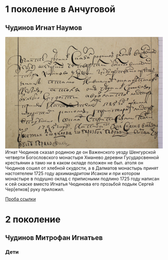 # 1 поколение в Анчуговой
## Чудинов Игнат Наумов
![Игнат Наумов Чудинов 1743г.](%D0%98%D0%B3%D0%BD%D0%B0%D1%82%20%D0%A7%D1%83%D0%B4%D0%B8%D0%BD%D0%BE%D0%B2%201743.jpg?raw=true)
Игнат Чюдинов сказал родиною де он Важенского уезду Шенгурской четверти Богословского монастыря Хманево деревни Гусударсвенной крестьянин а тамо ни в каком окладе положен не был. атоля он Чюдинов сошел от хлебной скудости, а в Далматов монастырь принят настоятелем 1725 году архимандритом Исаком и при котором монастыре в подушно оклад с приписными подлино 1725 году написан к сей скаске вместо Игнатья Чюдинова его прозьбой подьяк Сергей Чер[епков] руку приложил.

[Проба ссылки](#Чудинов-Игнат-Наумов)

# 2 поколение
## Чудинов Митрофан Игнатьев
### Дети